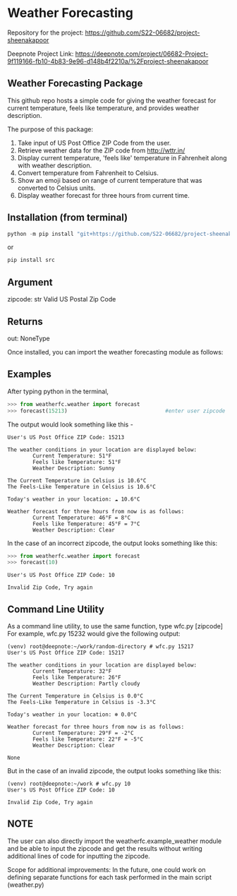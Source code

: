 # Weather Forecasting

Repository for the project: https://github.com/S22-06682/project-sheenakapoor

Deepnote Project Link: https://deepnote.com/project/06682-Project-9f119166-fb10-4b83-9e96-d148b4f2210a/%2Fproject-sheenakapoor

## Weather Forecasting Package
This github repo hosts a simple code for giving the weather forecast for current temperature,
feels like temperature, and provides weather description.

The purpose of this package:
1. Take input of US Post Office ZIP Code from the user.
2. Retrieve weather data for the ZIP code from http://wttr.in/
3. Display current temperature, 'feels like' temperature in Fahrenheit along with weather description.
4. Convert temperature from Fahrenheit to Celsius.
5. Show an emoji based on range of current temperature that was converted to Celsius units.
6. Display weather forecast for three hours from current time.


Installation (from terminal)
-------------
```python
python -m pip install "git+https://github.com/S22-06682/project-sheenakapoor.git#egg=subdir&subdirectory=src"
```
or

```python
pip install src
```

Argument
----------
zipcode: str
        Valid US Postal Zip Code

Returns
-------
out: NoneType

Once installed, you can import the weather forecasting module as follows:

Examples
--------
After typing python in the terminal,

```python
>>> from weatherfc.weather import forecast
>>> forecast(15213)                               #enter user zipcode
```

The output would look something like this - 
```console
User's US Post Office ZIP Code: 15213 

The weather conditions in your location are displayed below:
        Current Temperature: 51°F
        Feels like Temperature: 51°F
        Weather Description: Sunny 
 
The Current Temperature in Celsius is 10.6°C
The Feels-Like Temperature in Celsius is 10.6°C
        
Today's weather in your location: ☁️ 10.6°C 

Weather forecast for three hours from now is as follows:
        Current Temperature: 46°F = 8°C
        Feels like Temperature: 45°F = 7°C
        Weather Description: Clear 
```


In the case of an incorrect zipcode, the output looks something like this:

```python
>>> from weatherfc.weather import forecast
>>> forecast(10)
```
```console
User's US Post Office ZIP Code: 10 

Invalid Zip Code, Try again
```

## Command Line Utility
As a command line utility, to use the same function, type wfc.py [zipcode]
For example, wfc.py 15232 would give the following output:

```console
(venv) root@deepnote:~/work/random-directory # wfc.py 15217
User's US Post Office ZIP Code: 15217 

The weather conditions in your location are displayed below:
        Current Temperature: 32°F
        Feels like Temperature: 26°F
        Weather Description: Partly cloudy 
 
The Current Temperature in Celsius is 0.0°C
The Feels-Like Temperature in Celsius is -3.3°C
        
Today's weather in your location: ❄️ 0.0°C 

Weather forecast for three hours from now is as follows:
        Current Temperature: 29°F = -2°C
        Feels like Temperature: 22°F = -5°C
        Weather Description: Clear 

None
```

But in the case of an invalid zipcode, the output looks something like this:

```console
(venv) root@deepnote:~/work # wfc.py 10
User's US Post Office ZIP Code: 10 

Invalid Zip Code, Try again
```

NOTE
-----
The user can also directly import the weatherfc.example_weather module and be able
to input the zipcode and get the results without writing additional lines of code
for inputting the zipcode.


Scope for additional improvements:
In the future, one could work on defining separate functions for each task performed in
the main script (weather.py)